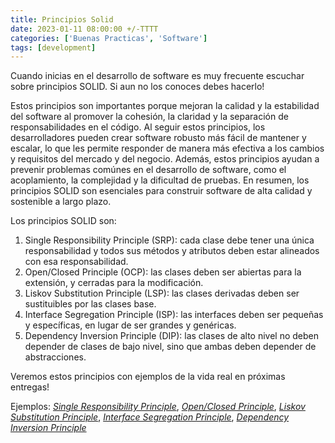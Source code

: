 ```yaml
---
title: Principios Solid
date: 2023-01-11 08:00:00 +/-TTTT
categories: ['Buenas Practicas', 'Software']
tags: [development]
---
```


Cuando inicias en el desarrollo de software es muy frecuente escuchar sobre principios SOLID. Si aun no los conoces debes hacerlo!

Estos principios son importantes porque mejoran la calidad y la estabilidad del software al promover la cohesión, la claridad y la separación de responsabilidades en el código. Al seguir estos principios, los desarrolladores pueden crear software robusto más fácil de mantener y escalar, lo que les permite responder de manera más efectiva a los cambios y requisitos del mercado y del negocio. Además, estos principios ayudan a prevenir problemas comúnes en el desarrollo de software, como el acoplamiento, la complejidad y la dificultad de pruebas. En resumen, los principios SOLID son esenciales para construir software de alta calidad y sostenible a largo plazo.

Los principios SOLID son:

1. Single Responsibility Principle (SRP): cada clase debe tener una única responsabilidad y todos sus métodos y atributos deben estar alineados con esa responsabilidad.
2. Open/Closed Principle (OCP): las clases deben ser abiertas para la extensión, y cerradas para la modificación.
3. Liskov Substitution Principle (LSP): las clases derivadas deben ser sustituibles por las clases base.
4. Interface Segregation Principle (ISP): las interfaces deben ser pequeñas y específicas, en lugar de ser grandes y genéricas.
5. Dependency Inversion Principle (DIP): las clases de alto nivel no deben depender de clases de bajo nivel, sino que ambas deben depender de abstracciones.

Veremos estos principios con ejemplos de la vida real en próximas entregas!

Ejemplos: [_Single Responsibility Principle_][srp-samlife], [_Open/Closed Principle_][ocp-samlife], [_Liskov Substitution Principle_][lsp-samlife], [_Interface Segregation Principle_][isp-samlife], [_Dependency Inversion Principle_][dip-samlife]

[srp-samlife]: https://iam3mer.xyz/blog/posts/srp-samlife/
[ocp-samlife]: https://iam3mer.xyz/blog/posts/ocp-samlife/
[lsp-samlife]: https://iam3mer.xyz/blog/posts/lsp-samlife/
[isp-samlife]: https://iam3mer.xyz/blog/posts/ISP-samlife/
[dip-samlife]: https://iam3mer.xyz/blog/posts/dip-samlife/
